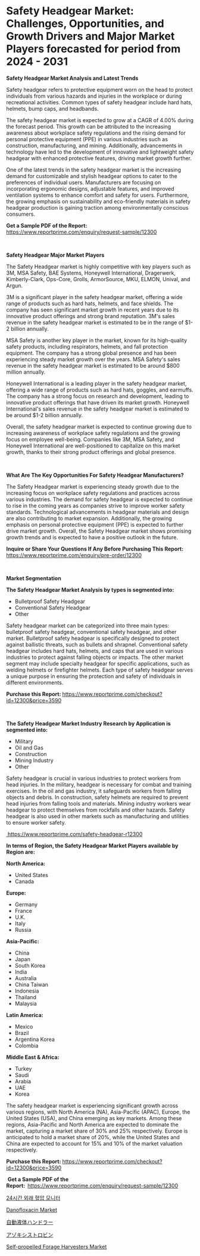 <p><h1>Safety Headgear Market: Challenges, Opportunities, and Growth Drivers and Major Market Players forecasted for period from 2024 - 2031</h1></p><p><strong>Safety Headgear Market Analysis and Latest Trends</strong></p>
<p><p>Safety headgear refers to protective equipment worn on the head to protect individuals from various hazards and injuries in the workplace or during recreational activities. Common types of safety headgear include hard hats, helmets, bump caps, and headbands.</p><p>The safety headgear market is expected to grow at a CAGR of 4.00% during the forecast period. This growth can be attributed to the increasing awareness about workplace safety regulations and the rising demand for personal protective equipment (PPE) in various industries such as construction, manufacturing, and mining. Additionally, advancements in technology have led to the development of innovative and lightweight safety headgear with enhanced protective features, driving market growth further.</p><p>One of the latest trends in the safety headgear market is the increasing demand for customizable and stylish headgear options to cater to the preferences of individual users. Manufacturers are focusing on incorporating ergonomic designs, adjustable features, and improved ventilation systems to enhance comfort and safety for users. Furthermore, the growing emphasis on sustainability and eco-friendly materials in safety headgear production is gaining traction among environmentally conscious consumers.</p></p>
<p><strong>Get a Sample PDF of the Report:&nbsp;</strong> <a href="https://www.reportprime.com/enquiry/request-sample/12300">https://www.reportprime.com/enquiry/request-sample/12300</a></p>
<p>&nbsp;</p>
<p><strong>Safety Headgear Major Market Players</strong></p>
<p><p>The Safety Headgear market is highly competitive with key players such as 3M, MSA Safety, BAE Systems, Honeywell International, Dragerwerk, Kimberly-Clark, Ops-Core, Grolls, ArmorSource, MKU, ELMON, Unival, and Argun. </p><p>3M is a significant player in the safety headgear market, offering a wide range of products such as hard hats, helmets, and face shields. The company has seen significant market growth in recent years due to its innovative product offerings and strong brand reputation. 3M's sales revenue in the safety headgear market is estimated to be in the range of $1-2 billion annually.</p><p>MSA Safety is another key player in the market, known for its high-quality safety products, including respirators, helmets, and fall protection equipment. The company has a strong global presence and has been experiencing steady market growth over the years. MSA Safety's sales revenue in the safety headgear market is estimated to be around $800 million annually.</p><p>Honeywell International is a leading player in the safety headgear market, offering a wide range of products such as hard hats, goggles, and earmuffs. The company has a strong focus on research and development, leading to innovative product offerings that have driven its market growth. Honeywell International's sales revenue in the safety headgear market is estimated to be around $1-2 billion annually.</p><p>Overall, the safety headgear market is expected to continue growing due to increasing awareness of workplace safety regulations and the growing focus on employee well-being. Companies like 3M, MSA Safety, and Honeywell International are well-positioned to capitalize on this market growth, thanks to their strong product offerings and global presence.</p></p>
<p>&nbsp;</p>
<p><strong>What Are The Key Opportunities For Safety Headgear Manufacturers?</strong></p>
<p><p>The Safety Headgear market is experiencing steady growth due to the increasing focus on workplace safety regulations and practices across various industries. The demand for safety headgear is expected to continue to rise in the coming years as companies strive to improve worker safety standards. Technological advancements in headgear materials and design are also contributing to market expansion. Additionally, the growing emphasis on personal protective equipment (PPE) is expected to further drive market growth. Overall, the Safety Headgear market shows promising growth trends and is expected to have a positive outlook in the future.</p></p>
<p><strong>Inquire or Share Your Questions If Any Before Purchasing This Report:</strong> <a href="https://www.reportprime.com/enquiry/pre-order/12300">https://www.reportprime.com/enquiry/pre-order/12300</a></p>
<p>&nbsp;</p>
<p><strong>Market Segmentation</strong></p>
<p><strong>The Safety Headgear Market Analysis by types is segmented into:</strong></p>
<p><ul><li>Bulletproof Safety Headgear</li><li>Conventional Safety Headgear</li><li>Other</li></ul></p>
<p><p>Safety headgear market can be categorized into three main types: bulletproof safety headgear, conventional safety headgear, and other market. Bulletproof safety headgear is specifically designed to protect against ballistic threats, such as bullets and shrapnel. Conventional safety headgear includes hard hats, helmets, and caps that are used in various industries to protect against falling objects or impacts. The other market segment may include specialty headgear for specific applications, such as welding helmets or firefighter helmets. Each type of safety headgear serves a unique purpose in ensuring the protection and safety of individuals in different environments.</p></p>
<p><strong>Purchase this Report:&nbsp;</strong><a href="https://www.reportprime.com/checkout?id=12300&price=3590">https://www.reportprime.com/checkout?id=12300&price=3590</a></p>
<p>&nbsp;</p>
<p><strong>The Safety Headgear Market Industry Research by Application is segmented into:</strong></p>
<p><ul><li>Military</li><li>Oil and Gas</li><li>Construction</li><li>Mining Industry</li><li>Other</li></ul></p>
<p><p>Safety headgear is crucial in various industries to protect workers from head injuries. In the military, headgear is necessary for combat and training exercises. In the oil and gas industry, it safeguards workers from falling objects and debris. In construction, safety helmets are required to prevent head injuries from falling tools and materials. Mining industry workers wear headgear to protect themselves from rockfalls and other hazards. Safety headgear is also used in other markets such as manufacturing and utilities to ensure worker safety.</p></p>
<p><a href="https://www.reportprime.com/safety-headgear-r12300">&nbsp;https://www.reportprime.com/safety-headgear-r12300</a></p>
<p><strong>In terms of Region, the Safety Headgear Market Players available by Region are:</strong></p>
<p>
    <p> <strong> North America: </strong>
        <ul>
            <li>United States</li>
            <li>Canada</li>
        </ul>
        </p> 
    <p> <strong> Europe: </strong>
        <ul>
            <li>Germany</li>
            <li>France</li>
            <li>U.K.</li>
            <li>Italy</li>
            <li>Russia</li>
        </ul>
        </p> 
    <p> <strong> Asia-Pacific: </strong>
        <ul>
            <li>China</li>
            <li>Japan</li>
            <li>South Korea</li>
            <li>India</li>
            <li>Australia</li>
            <li>China Taiwan</li>
            <li>Indonesia</li>
            <li>Thailand</li>
            <li>Malaysia</li>
        </ul>
        </p> 
    <p> <strong> Latin America: </strong>
        <ul>
            <li>Mexico</li>
            <li>Brazil</li>
            <li>Argentina Korea</li>
            <li>Colombia</li>
        </ul>
        </p> 
    <p> <strong> Middle East & Africa: </strong>
        <ul>
            <li>Turkey</li>
            <li>Saudi</li>
            <li>Arabia</li>
            <li>UAE</li>
            <li>Korea</li>
        </ul>
    </p>
    </p>
<p><p>The safety headgear market is experiencing significant growth across various regions, with North America (NA), Asia-Pacific (APAC), Europe, the United States (USA), and China emerging as key markets. Among these regions, Asia-Pacific and North America are expected to dominate the market, capturing a market share of 30% and 25% respectively. Europe is anticipated to hold a market share of 20%, while the United States and China are expected to account for 15% and 10% of the market valuation respectively.</p></p>
<p><strong>Purchase this Report: </strong><a href="https://www.reportprime.com/checkout?id=12300&price=3590">https://www.reportprime.com/checkout?id=12300&price=3590</a></p>
<p>&nbsp;<strong>Get a Sample PDF of the Report:&nbsp;&nbsp;</strong><a href="https://www.reportprime.com/enquiry/request-sample/12300">https://www.reportprime.com/enquiry/request-sample/12300</a></p>
<p><strong></strong></p>
<p><p><a href="https://medium.com/@suriyaltarun000_56839/%EA%B8%80%EB%A1%9C%EB%B2%8C-24%EC%8B%9C%EA%B0%84-%EC%99%B8%EB%9E%98%ED%98%88%EC%95%95-%EB%AA%A8%EB%8B%88%ED%84%B0-%EC%8B%9C%EC%9E%A5%EC%9D%98-%EB%AF%B8%EB%9E%98-%ED%8A%B8%EB%A0%8C%EB%93%9C-2024%EB%85%84%EB%B6%80%ED%84%B0-2031%EB%85%84%EA%B9%8C%EC%A7%80%EC%9D%98-%EC%8B%9C%EC%9E%A5-%EC%9D%B8%EC%82%AC%EC%9D%B4%ED%8A%B8-%EB%B0%8F-%EB%B6%84%EC%84%9D-182%ED%8E%98%EC%9D%B4%EC%A7%80-79be787de24c">24시간 외래 혈압 모니터</a></p><p><a href="https://www.linkedin.com/pulse/danofloxacin-industry-analysis-report-its-market-size-growing-ee5ae">Danofloxacin Market</a></p><p><a href="https://medium.com/@lilliegrant1999/2024%E5%B9%B4%E3%81%8B%E3%82%892031%E5%B9%B4%E3%81%BE%E3%81%A7%E3%81%AE%E8%87%AA%E5%8B%95%E6%B6%B2%E4%BD%93%E3%83%8F%E3%83%B3%E3%83%89%E3%83%A9%E3%83%BC%E5%B8%82%E5%A0%B4%E3%82%B7%E3%82%A7%E3%82%A2%E3%81%A8%E7%AB%B6%E4%BA%89%E3%81%AE%E6%99%AF%E8%A6%B3%E3%81%AB%E3%81%A4%E3%81%84%E3%81%A6%E3%81%AE%E6%B4%9E%E5%AF%9F-5d3d40a09e1a">自動液体ハンドラー</a></p><p><a href="https://medium.com/@lilliegrant1999/%E8%A3%BD%E5%93%81%E3%82%BF%E3%82%A4%E3%83%97-%E3%82%A2%E3%82%BE%E3%82%AD%E3%82%B9%E3%83%88%E3%83%AD%E3%83%93%E3%83%B3%E3%83%86%E3%83%83%E3%82%AF98-%E6%9C%80%E5%B0%8F-%E3%82%A2%E3%82%BE%E3%82%AD%E3%82%B9%E3%83%88%E3%83%AD%E3%83%93%E3%83%B3%E3%83%86%E3%83%83%E3%82%AF95-%E6%9C%80%E5%B0%8F-%E3%81%9D%E3%81%AE%E4%BB%96-%E3%82%A8%E3%83%B3%E3%83%89%E3%83%A6%E3%83%BC%E3%82%B9-%E7%A9%80%E7%89%A9-%E6%9E%9C%E7%89%A9%E3%81%A8%E9%87%8E%E8%8F%9C-%E6%B2%B9%E7%B3%A7%E4%BD%9C%E7%89%A9%E3%81%A8%E8%B1%86%E9%A1%9E-%E3%81%9D%E3%81%AE%E4%BB%96-%E3%81%8A%E3%82%88%E3%81%B3%E5%9C%B0%E5%9F%9F2024-3ff61326fa3f">アゾキシストロビン</a></p><p><a href="https://medium.com/@kanew14036/self-propelled-forage-harvesters-market-outlook-complete-industry-analysis-2024-to-2031-6083857ba76a">Self-propelled Forage Harvesters Market</a></p></p>